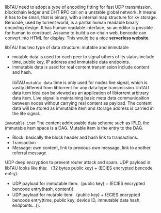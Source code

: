libTAU need to adopt a type of encoding fitting for fast UDP transmission, blockchain ledger and DHT RPC call on a unstable global network. It means it has to be small, that is binary, with a internal map structure for kv storage. 
Bencode, used by torrent world, is a partial human readable binary encoding design. It has human readable interface, so an editor is possible for human to construct. Assume to build a on-chain web, bencode can convert into HTML for display. This would be a nice **serverless website**. <br>

libTAU has two type of data structure: mutable and immutable
* mutable data is used for each peer to signal others of its status include time, public key, IP address and immutable data endpoints. 
* immutable data is used for real content transmission include content and hash. 
<br><br>
libTAU `mutable data` time is only used for nodes live signal, which is vastly different from libtorrent for any data type transmission. libTAU data item idea can be viewed as an application of libtorrent arbitrary data item. Live signal is maintaining basic meta data communicaition between nodes without carrying real content as payload. The content data will be stored as immutable item and storage address is carried in the life signal. 

`immutable item`
The content addressable data scheme such as IPLD, the immutable item space is a DAG. Mutable item is the entry to the DAG. 
* Block: basically the block header and hash link to transactions. 
* Transaction
* Message: own content, link to previous own message, link to another referral message. 

UDP deep encryption to prevent router attack and spam. UDP payload in libTAU looks like this: （32 bytes public key) + (ECIES encrypted bencode entry). 
* UDP payload for immutable item:（public key) + (ECIES encrypted bencode entry(hash, content)). 
* UDP payload for mutable item:（public key) + (ECIES encrypted bencode entry(time, public key, device ID, immutable data hash, endpoints...)). 
